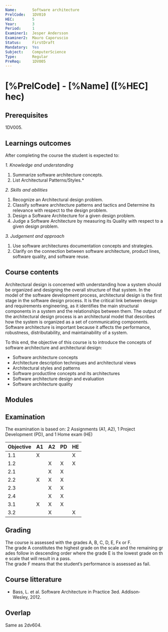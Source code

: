 ```yaml
---
Name:       Software architecture
PrelCode:   1DV010
HEC:        5
Year:       3
Period:     1
Examiner1:  Jesper Andersson    
Examiner2:  Mauro Caporuscio
Status:     FirstDraft
Mandatory:  Yes
Subject:    ComputerScience
Type:       Regular
PreReq:     1DV005  
---
```


# [%PrelCode] - [%Name] ([%HEC] hec)



## Prerequisites

1DV005.

## Learnings outcomes

After completing the course the student is expected to:

*1. Knowledge and understanding*

1. Summarize software architecture concepts.
2. List Architectural Patterns/Styles.*

*2.	Skills and abilities*

1. Recognize an Architectural design problem.
2. Classify software architecture patterns and tactics and Determine its relevance with respect to the design problem.
3. Design a Software Architecture for a given design problem.
4. Judge a Software Architecture by measuring its Quality with respect to a given design problem.

*3.	Judgement and approach*

1. Use software architectures documentation concepts and strategies.
2. Clarify on the connection between software architecture, product lines, software quality, and software reuse.

## Course contents

Architectural design is concerned with understanding how a system should be organized and designing the overall structure of that system. In the model of the software development process, architectural design is the first stage in the software design process. It is the critical link between design and requirements engineering, as it identifies the main structural components in a system and the relationships between them. The output of the architectural design process is an architectural model that describes how the system is organized as a set of communicating components. Software architecture is important because it affects the performance, robustness, distributability, and maintainability of a system. 

To this end, the objective of this course is to introduce the concepts of software architecture and architectural design:

- Software architecture concepts
- Architecture description techniques and architectural views
- Architectural styles and patterns
- Software product­line concepts and its architectures
- Software architecture design and evaluation
- Software architecture quality


## Modules

## Examination

The examination is based on: 2 Assignments (A1, A2), 1 Project Development (PD), and 1 Home exam (HE)

Objective | A1 | A2 | PD | HE
---   | --- | --- | --- | ---
 1.1  |  X  |     |     |  X
 1.2  |     |  X  |  X  |  X
 2.1  |     |  X  |  X  |  
 2.2  |  X  |  X  |  X  |
 2.3  |     |  X  |  X  |
 2.4  |     |  X  |  X  |  
 3.1  |  X  |  X  |  X  |
 3.2  |     |  X  |     |  X


## Grading
The course is assessed with the grades A, B, C, D, E, Fx or F.
The grade A constitutes the highest grade on the scale and the remaining grades follow in descending order where the grade E is the lowest grade on the scale that will result in a pass.
The grade F means that the student’s performance is assessed as fail.

## Course litterature
- Bass, L. et al. Software Architecture in Practice 3ed. Addison­ Wesley, 2012.

## Overlap

Same as 2dv604.